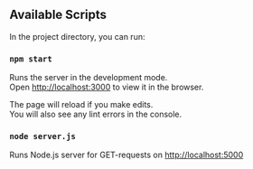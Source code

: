 ## Available Scripts

In the project directory, you can run:

### `npm start`

Runs the server in the development mode.<br />
Open [http://localhost:3000](http://localhost:3000) to view it in the browser.

The page will reload if you make edits.<br />
You will also see any lint errors in the console.

### `node server.js`

Runs Node.js server for GET-requests on [http://localhost:5000](http://localhost:5000)

